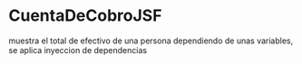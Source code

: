 # CuentaDeCobroJSF
muestra el total de efectivo de una persona dependiendo de unas variables, se aplica inyeccion de dependencias
